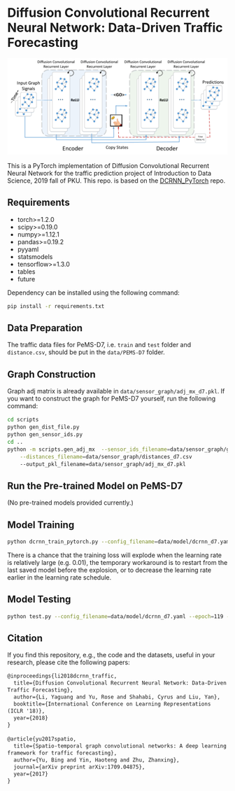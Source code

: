 # Diffusion Convolutional Recurrent Neural Network: Data-Driven Traffic Forecasting

![Diffusion Convolutional Recurrent Neural Network](figures/model_architecture.jpg "Model Architecture")

This is a PyTorch implementation of Diffusion Convolutional Recurrent Neural Network for the traffic prediction project of Introduction to Data Science, 2019 fall of PKU. This repo. is based on the [DCRNN_PyTorch](https://github.com/chnsh/DCRNN_PyTorch) repo.


## Requirements
* torch>=1.2.0
* scipy>=0.19.0
* numpy>=1.12.1
* pandas>=0.19.2
* pyyaml
* statsmodels
* tensorflow>=1.3.0
* tables
* future

Dependency can be installed using the following command:
```bash
pip install -r requirements.txt
```


## Data Preparation
The traffic data files for PeMS-D7, i.e. `train` and `test` folder and `distance.csv`,  should be put in the `data/PEMS-D7` folder.

## Graph Construction
Graph adj matrix is already available in `data/sensor_graph/adj_mx_d7.pkl`. If you want to construct the graph for PeMS-D7 yourself, run the following command:

```bash
cd scripts
python gen_dist_file.py 
python gen_sensor_ids.py
cd ..
python -m scripts.gen_adj_mx  --sensor_ids_filename=data/sensor_graph/graph_sensor_ids_d7.txt --normalized_k=0.1\
    --distances_filename=data/sensor_graph/distances_d7.csv
    --output_pkl_filename=data/sensor_graph/adj_mx_d7.pkl
```



## Run the Pre-trained Model on PeMS-D7

(No pre-trained models provided currently.)


## Model Training
```bash
python dcrnn_train_pytorch.py --config_filename=data/model/dcrnn_d7.yaml
```

There is a chance that the training loss will explode when the learning rate is relatively large (e.g. 0.01), the temporary workaround is to restart from the last saved model before the explosion, or to decrease the learning rate earlier in the learning rate schedule. 

## Model Testing

```bash
python test.py --config_filename=data/model/dcrnn_d7.yaml --epoch=119 --log_dir=adam_mse
```



## Citation

If you find this repository, e.g., the code and the datasets, useful in your research, please cite the following papers:
```
@inproceedings{li2018dcrnn_traffic,
  title={Diffusion Convolutional Recurrent Neural Network: Data-Driven Traffic Forecasting},
  author={Li, Yaguang and Yu, Rose and Shahabi, Cyrus and Liu, Yan},
  booktitle={International Conference on Learning Representations (ICLR '18)},
  year={2018}
}

@article{yu2017spatio,
  title={Spatio-temporal graph convolutional networks: A deep learning framework for traffic forecasting},
  author={Yu, Bing and Yin, Haoteng and Zhu, Zhanxing},
  journal={arXiv preprint arXiv:1709.04875},
  year={2017}
}
```
